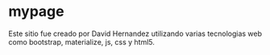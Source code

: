 # mypage
Este sitio fue creado por David Hernandez utilizando varias tecnologias web como bootstrap, materialize, js, css y html5.
